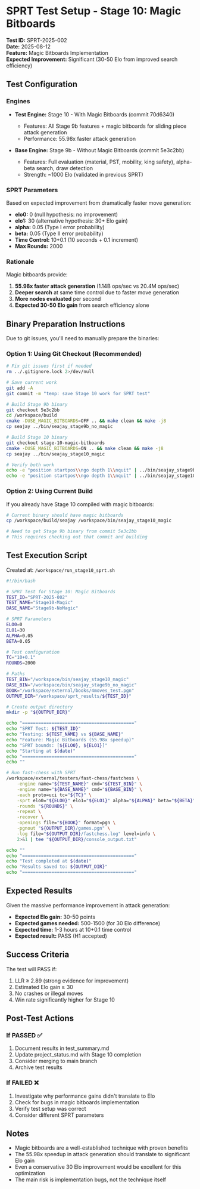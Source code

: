 # SPRT Test Setup - Stage 10: Magic Bitboards

**Test ID:** SPRT-2025-002  
**Date:** 2025-08-12  
**Feature:** Magic Bitboards Implementation  
**Expected Improvement:** Significant (30-50 Elo from improved search efficiency)

## Test Configuration

### Engines
- **Test Engine:** Stage 10 - With Magic Bitboards (commit 70d6340)
  - Features: All Stage 9b features + magic bitboards for sliding piece attack generation
  - Performance: 55.98x faster attack generation
  
- **Base Engine:** Stage 9b - Without Magic Bitboards (commit 5e3c2bb)
  - Features: Full evaluation (material, PST, mobility, king safety), alpha-beta search, draw detection
  - Strength: ~1000 Elo (validated in previous SPRT)

### SPRT Parameters
Based on expected improvement from dramatically faster move generation:
- **elo0:** 0 (null hypothesis: no improvement)
- **elo1:** 30 (alternative hypothesis: 30+ Elo gain)
- **alpha:** 0.05 (Type I error probability)
- **beta:** 0.05 (Type II error probability)
- **Time Control:** 10+0.1 (10 seconds + 0.1 increment)
- **Max Rounds:** 2000

### Rationale
Magic bitboards provide:
1. **55.98x faster attack generation** (1.14B ops/sec vs 20.4M ops/sec)
2. **Deeper search** at same time control due to faster move generation
3. **More nodes evaluated** per second
4. **Expected 30-50 Elo gain** from search efficiency alone

## Binary Preparation Instructions

Due to git issues, you'll need to manually prepare the binaries:

### Option 1: Using Git Checkout (Recommended)
```bash
# Fix git issues first if needed
rm ../.gitignore.lock 2>/dev/null

# Save current work
git add -A
git commit -m "temp: save Stage 10 work for SPRT test"

# Build Stage 9b binary
git checkout 5e3c2bb
cd /workspace/build
cmake -DUSE_MAGIC_BITBOARDS=OFF .. && make clean && make -j8
cp seajay ../bin/seajay_stage9b_no_magic

# Build Stage 10 binary  
git checkout stage-10-magic-bitboards
cmake -DUSE_MAGIC_BITBOARDS=ON .. && make clean && make -j8
cp seajay ../bin/seajay_stage10_magic

# Verify both work
echo -e "position startpos\\ngo depth 1\\nquit" | ../bin/seajay_stage9b_no_magic
echo -e "position startpos\\ngo depth 1\\nquit" | ../bin/seajay_stage10_magic
```

### Option 2: Using Current Build
If you already have Stage 10 compiled with magic bitboards:
```bash
# Current binary should have magic bitboards
cp /workspace/build/seajay /workspace/bin/seajay_stage10_magic

# Need to get Stage 9b binary from commit 5e3c2bb
# This requires checking out that commit and building
```

## Test Execution Script

Created at: `/workspace/run_stage10_sprt.sh`

```bash
#!/bin/bash

# SPRT Test for Stage 10: Magic Bitboards
TEST_ID="SPRT-2025-002"
TEST_NAME="Stage10-Magic"
BASE_NAME="Stage9b-NoMagic"

# SPRT Parameters
ELO0=0
ELO1=30
ALPHA=0.05
BETA=0.05

# Test configuration
TC="10+0.1"
ROUNDS=2000

# Paths
TEST_BIN="/workspace/bin/seajay_stage10_magic"
BASE_BIN="/workspace/bin/seajay_stage9b_no_magic"
BOOK="/workspace/external/books/4moves_test.pgn"
OUTPUT_DIR="/workspace/sprt_results/${TEST_ID}"

# Create output directory
mkdir -p "${OUTPUT_DIR}"

echo "=========================================="
echo "SPRT Test: ${TEST_ID}"
echo "Testing: ${TEST_NAME} vs ${BASE_NAME}"
echo "Feature: Magic Bitboards (55.98x speedup)"
echo "SPRT bounds: [${ELO0}, ${ELO1}]"
echo "Starting at $(date)"
echo "=========================================="
echo ""

# Run fast-chess with SPRT
/workspace/external/testers/fast-chess/fastchess \
    -engine name="${TEST_NAME}" cmd="${TEST_BIN}" \
    -engine name="${BASE_NAME}" cmd="${BASE_BIN}" \
    -each proto=uci tc="${TC}" \
    -sprt elo0="${ELO0}" elo1="${ELO1}" alpha="${ALPHA}" beta="${BETA}" \
    -rounds "${ROUNDS}" \
    -repeat \
    -recover \
    -openings file="${BOOK}" format=pgn \
    -pgnout "${OUTPUT_DIR}/games.pgn" \
    -log file="${OUTPUT_DIR}/fastchess.log" level=info \
    2>&1 | tee "${OUTPUT_DIR}/console_output.txt"

echo ""
echo "=========================================="
echo "Test completed at $(date)"
echo "Results saved to: ${OUTPUT_DIR}"
echo "=========================================="
```

## Expected Results

Given the massive performance improvement in attack generation:
- **Expected Elo gain:** 30-50 points
- **Expected games needed:** 500-1500 (for 30 Elo difference)
- **Expected time:** 1-3 hours at 10+0.1 time control
- **Expected result:** PASS (H1 accepted)

## Success Criteria

The test will PASS if:
1. LLR ≥ 2.89 (strong evidence for improvement)
2. Estimated Elo gain ≥ 30
3. No crashes or illegal moves
4. Win rate significantly higher for Stage 10

## Post-Test Actions

### If PASSED ✅
1. Document results in test_summary.md
2. Update project_status.md with Stage 10 completion
3. Consider merging to main branch
4. Archive test results

### If FAILED ❌
1. Investigate why performance gains didn't translate to Elo
2. Check for bugs in magic bitboards implementation
3. Verify test setup was correct
4. Consider different SPRT parameters

## Notes

- Magic bitboards are a well-established technique with proven benefits
- The 55.98x speedup in attack generation should translate to significant Elo gain
- Even a conservative 30 Elo improvement would be excellent for this optimization
- The main risk is implementation bugs, not the technique itself